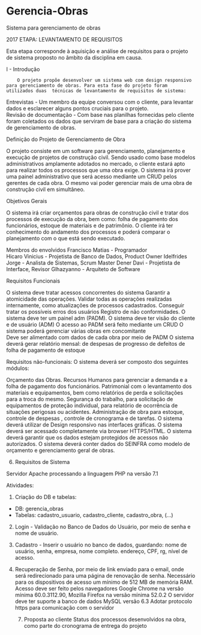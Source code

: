 # Gerencia-Obras
Sistema para gerenciamento de obras

2017
ETAPA: 
 LEVANTAMENTO DE REQUISITOS 
	
Esta etapa corresponde à aquisição e análise de requisitos para o projeto de sistema proposto no âmbito da disciplina em causa.


I - Introdução  

		O projeto propõe desenvolver um sistema web com design responsivo para gerenciamento de obras. Para esta fase do projeto foram  utilizados duas  técnicas de levantamento de requisitos de sistema: 
 Entrevistas - Um membro da equipe conversou com o cliente, para levantar dados e esclarecer alguns pontos cruciais para o projeto.  
 Revisão de documentação - Com base nas planilhas fornecidas pelo cliente foram coletados os dados que serviram de base para a criação do sistema de gerenciamento de obras. 






Definição do Projeto de Gerenciamento de Obra

O projeto consiste em um software para gerenciamento, planejamento e execução de projetos de construção civil. Sendo usado como base modelos administrativos amplamente adotados no mercado, o cliente estará apto para realizar todos os processos que uma obra exige. O sistema irá prover uma painel administrativo que será acesso mediante um CRUD pelos gerentes de cada obra. O mesmo vai poder gerenciar mais de uma obra de construção civil em simultâneo.

Objetivos Gerais

O sistema irá criar orçamentos para obras de construção civil e tratar dos processos de execução da obra, bem como: folha de pagamento dos funcionários, estoque de materiais e de patrimônio. O cliente irá ter conhecimento do andamento dos processos e poderá comparar o planejamento com o que está sendo executado.  

Membros do envolvidos
Francisco Matias - Programador	 
Hicaro Vinicius -  Projetista de Banco de Dados, Product Owner
Idelfrides Jorge - Analista de Sistemas, Scrum Master
Dener Davi - Projetista de Interface, Revisor 
Glhazyanno - Arquiteto de Software 










Requisitos Funcionais

O sistema deve tratar acessos concorrentes do sistema
Garantir a atomicidade das operações.
Validar todas as operações realizadas internamente, como atualizações de processos cadastrados.
Conseguir tratar os possíveis erros dos usuários Registro de não conformidades.
O sistema deve ter um painel adm (PADM).
O sistema deve ter visão do cliente e de usuário (ADM)
O acesso ao PADM será feito mediante um CRUD
O sistema poderá gerenciar várias obras em concomitante   
 Deve ser alimentado com dados de cada obra por meio de PADM 
 O sistema deverá  gerar relatório mensal:
de despesas
de progresso
de defeitos 
de folha de pagamento
de estoque 


Requisitos não-funcionais: O sistema deverá ser composto dos seguintes módulos:

Orçamento das Obras.
Recursos Humanos para gerenciar a demanda e a folha de pagamento dos funcionários.
Patrimonial com o levantamento dos materiais e equipamentos, bem como relatórios de perda e solicitações para a troca do mesmo.
Segurança do trabalho, para solicitação de equipamentos de proteção individual, para relatório de ocorrência de situações perigosas ou acidentes.
Administração de obra para estoque, controle de despesas , controle de cronograma e de tarefas.
O sistema deverá utilizar de Design responsivo nas interfaces gráficas.
O sistema deverá ser acessado completamente via browser HTTPS/HTML. 
O sistema deverá garantir que os dados estejam protegidos de acessos não autorizados.
O sistema deverá conter dados do SEINFRA como modelo de orçamento e gerenciamento geral de obras.


6. Requisitos de Sistema

Servidor Apache processando a linguagem PHP na versão 7.1


Atividades:
1. Criação do DB e tabelas:
- DB: gerencia_obras
- Tabelas: cadastro_usuario, cadastro_cliente, cadastro_obra, (...)
2. Login - Validação no Banco de Dados do Usuário, por meio de senha e nome de usuário.
3. Cadastro - Inserir o usuário no banco de dados, guardando: nome de usuário, senha, empresa, nome completo. endereço, CPF, rg, nível de acesso.
4. Recuperação de Senha, por meio de link enviado para o email, onde será redirecionado para uma página de renovação de senha.
Necessário para os dispositivos de acesso um mínimo de 512 MB de memória RAM.
Acesso deve ser feito pelos navegadores Google Chrome na versão mínima 60.0.3112.90, Mozilla Firefox na versão mínima 52.0.2
O servidor deve ter suporte a banco de dados MySQL versão 6.3
Adotar protocolo https para comunicação com o servidor


      7. Proposta ao cliente
Status dos processos desenvolvidos na obra, como parte do cronograma de entrega do projeto

